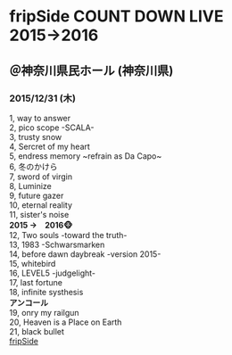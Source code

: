 # fripSide COUNT DOWN LIVE 2015→2016
## ＠神奈川県民ホール (神奈川県)
### 2015/12/31 (木)



1, way to answer    
2, pico scope -SCALA-    
3, trusty snow    
4, Sercret of my heart    
5, endress memory ~refrain as Da Capo~    
6, 冬のかけら    
7, sword of virgin   
8, Luminize    
9, future gazer    
10, eternal reality     
11, sister's noise    
**2015 →　2016:monkey_face:**     
12, Two souls -toward the truth-     
13, 1983 -Schwarsmarken    
14, before dawn daybreak -version 2015-    
15, whitebird    
16, LEVEL5 -judgelight-    
17, last fortune    
18, infinite systhesis    
**アンコール**     
19, onry my railgun    
20, Heaven is a Place on Earth    
21, black bullet    
[fripSide](http://fripside.net)
